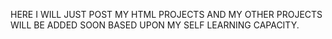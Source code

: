 HERE I WILL JUST POST MY HTML PROJECTS AND MY OTHER PROJECTS WILL BE ADDED SOON BASED UPON MY SELF LEARNING CAPACITY.

